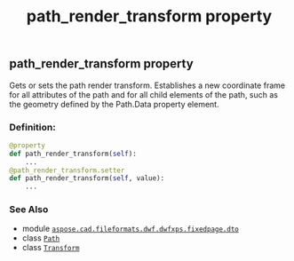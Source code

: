 ﻿---
title: path_render_transform property
second_title: Aspose.CAD for Python via .NET API References
description: 
type: docs
weight: 170
url: /python-net/aspose.cad.fileformats.dwf.dwfxps.fixedpage.dto/path/path_render_transform/
is_root: false
---

## path_render_transform property


Gets or sets the path render transform.
Establishes a new coordinate frame for all attributes of the path and
for all child elements of the path, such as the geometry defined by the Path.Data property element.
### Definition:
```python
@property
def path_render_transform(self):
    ...
@path_render_transform.setter
def path_render_transform(self, value):
    ...
```

### See Also
* module [`aspose.cad.fileformats.dwf.dwfxps.fixedpage.dto`](../../)
* class [`Path`](/cad/python-net/aspose.cad.fileformats.dwf.dwfxps.fixedpage.dto/path)
* class [`Transform`](/cad/python-net/aspose.cad.fileformats.dwf.dwfxps.fixedpage.dto/transform)
